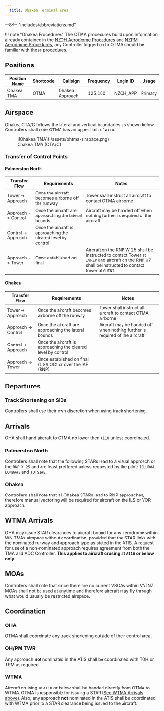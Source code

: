 ```yaml
---
  title: Ohakea Terminal Area
---
```


--8<-- "includes/abbreviations.md"

!!! note "Ohakea Procedures"
    The OTMA procedures build upon information already contained in the [NZOH Aerodrome Procedures](../aerodromes/Class-D/nzoh.md) and [NZPM Aerodrome Procedures](../aerodromes/Class-D/nzpm.md), any Controller logged on to OTMA should be familiar with those procedures.

## Positions

| Position Name   | Shortcode | Callsign            | Frequency | Login ID | Usage     |
| --------------- | --------- | ------------------- | --------- | -------- | --------- |
| Ohakea TMA      | OTMA      | Ohakea Approach     | 125.100   | NZOH_APP | Primary   |

## Airspace

Ohakea CTA/C follows the lateral and vertical boundaries as shown below. Controllers shall note OTMA has an upper limit of `A110`.

<figure markdown>
  ![Ohakea TMA](./assets/ohtma-airspace.png) 
  <figcaption>Ohakea TMA (CTA/C)</figcaption>
</figure>

### Transfer of Control Points

#### Palmerston North

|Transfer Flow         | Requirements                                                  | Notes                                                                       | 
| -------------------- | ------------------------------------------------------------- | --------------------------------------------------------------------------- | 
| Tower -> Approach    | Once the aircraft becomes airborne off the runway             | Tower shall instruct all aircraft to contact OTMA airborne                  |
| Approach -> Control  | Once the aircraft are approaching the lateral bounds          | Aircraft may be handed off when nothing further is required of the aircraft | 
| Control -> Approach  | Once the aircraft is approaching the cleared level by control |                                                                             | 
| Approach -> Tower    | Once established on final                                     | Aircraft on the RNP W 25 shall be instructed to contact Tower at `IVREP` and aircraft on the RNP 07 shall be instructed to contact tower at `GUTNI`|

#### Ohakea

|Transfer Flow         | Requirements                                                  | Notes                                                                       | 
| -------------------- | ------------------------------------------------------------- | --------------------------------------------------------------------------- | 
| Tower -> Approach    | Once the aircraft becomes airborne off the runway             | Tower shall instruct all aircraft to contact OTMA airborne                  |
| Approach -> Control  | Once the aircraft are approaching the lateral bounds          | Aircraft may be handed off when nothing further is required of the aircraft | 
| Control -> Approach  | Once the aircraft is approaching the cleared level by control |                                                                             | 
| Approach -> Tower    | Once established on final (ILS/LOC) or over the IAF (RNP)     |                                                                             |

## Departures 

### Track Shortening on SIDs

Controllers shall use their own discretion when using track shortening.

## Arrivals

OHA shall hand aircraft to OTMA no lower then `A110` unless coordinated. 

### Palmerston North

Controllers shall note that the following STARs lead to a visual approach or the `RNP X 25` and are least preffered unless requested by the pilot: `IDLUR#A`, `LUNBA#E` and `TUTSI#E`. 

### Ohakea

Controllers shall note that all Ohakea STARs lead to RNP approaches, therefore manual vectoring will be required for aircraft on the ILS or VOR approach. 

## WTMA Arrivals

OHA may issue STAR clearances to aircraft bound for any aerodrome within WN TMAs airspace without coordination, provided that the STAR links with the nominated runway and approach type as stated in the ATIS. A request for use of a non-nominated approach requires agreement from both the TMA and ADC Controller. **This applies to aircraft crusing at `A110` or below only.**

## MOAs

Controllers shall note that since there are no current VSOAs within VATNZ. MOAs shall not be used at anytime and therefore aircraft may fly through what would usually be restricted airspace. 

## Coordination

### OHA

OTMA shall coordinate any track shortening outside of their control area.

### OH/PM TWR

Any approach **not** nominated in the ATIS shall be coordinated with TOH or TPM as required.

### WTMA

Aircraft cruising at `A110` or below shall be handed directly from OTMA to WTMA. OTMA is responsible for issuing a STAR ([See WTMA Arrivals above](#wtma-arrivals)). Also, any approach **not** nominated in the ATIS shall be coordinated with WTMA prior to a STAR clearance being issued to the aircraft. 